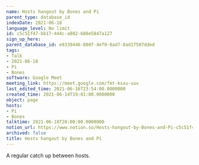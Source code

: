 ```yaml
---
name: Hosts hangout by Bones and Pi
parent_type: database_id
indexDate: 2021-06-18
language_level: No limit
id: c5c51f47-bb17-444c-a802-688e5847a127
sign_up_here: 
parent_database_id: e9339446-880f-4ef0-8ad7-8ad1f507dded
tags:
- Talk
- 2021-06-18
- Pi
- Bones
software: Google Meet
meeting_link: https://meet.google.com/fmt-ksxu-uuv
last_edited_time: 2021-06-16T23:54:00.0000000
created_time: 2021-06-14T19:01:00.0000000
object: page
hosts:
- Pi
- Bones
talktime: 2021-06-18T20:00:00.0000000
notion_url: https://www.notion.so/Hosts-hangout-by-Bones-and-Pi-c5c51f47bb17444ca802688e5847a127
archived: false
title: Hosts hangout by Bones and Pi
---
```


A regular catch up between hosts.


